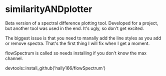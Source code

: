 # similarityANDplotter
Beta version of a spectral difference plotting tool.  Developed for a project, but another tool was used in the end.  It's ugly, so don't get excited.

The biggest issue is that you need to manally add the line styles as you add or remove spectra.  That's the first thing I will fix when I get a moment.

flowSpectrum is called so needs installing if you don't know the max channel.

devtools::install_github('hally166/flowSpectrum')

